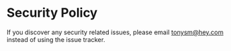 # Security Policy

If you discover any security related issues, please email tonysm@hey.com instead of using the issue tracker.
